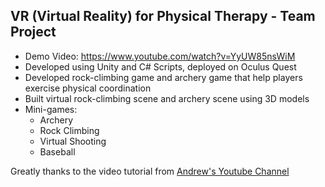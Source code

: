 ## VR (Virtual Reality) for Physical Therapy - Team Project

- Demo Video: https://www.youtube.com/watch?v=YyUW85nsWiM
- Developed using Unity and C# Scripts, deployed on Oculus Quest
- Developed rock-climbing game and archery game that help players exercise physical coordination
- Built virtual rock-climbing scene and archery scene using 3D models
- Mini-games:
  - Archery
  - Rock Climbing
  - Virtual Shooting
  - Baseball

Greatly thanks to the video tutorial from [Andrew's Youtube Channel](https://www.youtube.com/@VRwithAndrew)
